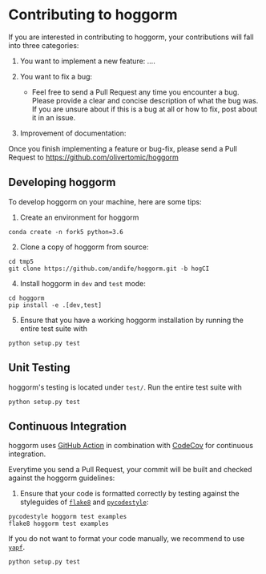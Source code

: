 # Contributing to hoggorm

If you are interested in contributing to hoggorm, your contributions will fall into three categories:

1. You want to implement a new feature:
....
2. You want to fix a bug:
    - Feel free to send a Pull Request any time you encounter a bug. Please provide a clear and concise description of what the bug was. If you are unsure about if this is a bug at all or how to fix, post about it in an issue.

3. Improvement of documentation:

Once you finish implementing a feature or bug-fix, please send a Pull Request to https://github.com/olivertomic/hoggorm

## Developing hoggorm

To develop hoggorm on your machine, here are some tips:

1. Create an environment for hoggorm

```
conda create -n fork5 python=3.6
```

2. Clone a copy of hoggorm from source:

```
cd tmp5
git clone https://github.com/andife/hoggorm.git -b hogCI
```

4. Install hoggorm in `dev` and `test` mode:

```
cd hoggorm
pip install -e .[dev,test]
```

5. Ensure that you have a working hoggorm installation by running the entire test suite with

```
python setup.py test
```


## Unit Testing

hoggorm's testing is located under `test/`.
Run the entire test suite with

```
python setup.py test
```


## Continuous Integration

hoggorm uses [GitHub Action](https://github.com/andife/hoggorm/actions?query=workflow%3Aci-build) in combination with [CodeCov](https://codecov.io/github/andife/hoggorm?branch=hogCI) for continuous integration.

Everytime you send a Pull Request, your commit will be built and checked against the hoggorm guidelines:

1. Ensure that your code is formatted correctly by testing against the styleguides of [`flake8`](https://github.com/PyCQA/flake8) and [`pycodestyle`](https://github.com/PyCQA/pycodestyle):

```
pycodestyle hoggorm test examples
flake8 hoggorm test examples
```

If you do not want to format your code manually, we recommend to use [`yapf`](https://github.com/google/yapf).


```
python setup.py test
```
